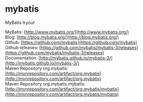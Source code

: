 mybatis
=======

MyBatis tryout

MyBatis: [http://www.mybatis.org/](http://www.mybatis.org/)  
Blog: [http://blog.mybatis.org/](http://blog.mybatis.org/)  
Github: [https://github.com/mybatis](https://github.com/mybatis)  
Github releases: [https://github.com/mybatis/mybatis-3/releases](https://github.com/mybatis/mybatis-3/releases)  
Documentation: [http://mybatis.github.io/mybatis-3/](http://mybatis.github.io/mybatis-3/)  
Maven Repository org.mybatis: [http://mvnrepository.com/artifact/org.mybatis](http://mvnrepository.com/artifact/org.mybatis)  
Maven Repository org.mybatis.mybatis: [http://mvnrepository.com/artifact/org.mybatis/mybatis](http://mvnrepository.com/artifact/org.mybatis/mybatis)  
